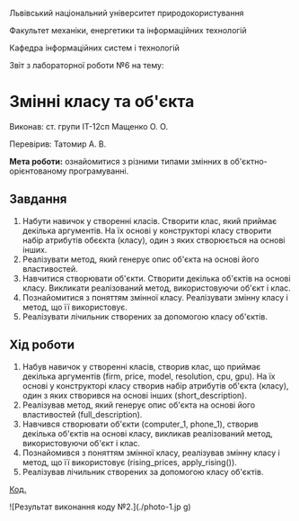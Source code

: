 Львівський національний університет природокористування

Факультет механіки, енергетики та інформаційних технологій

Кафедра інформаційних систем і технологій 

Звіт з лабораторної роботи №6
на тему: 

# Змінні класу та об'єкта

Виконав: ст. групи ІТ-12сп Мащенко О. О.

Перевірив: Татомир А. В.

**Мета роботи:** ознайомитися з різними типами змінних в об'єктно-орієнтованому програмуванні.

## Завдання
1. Набути навичок у створенні класів. Створити клас, який приймає декілька аргументів. На їх основі у конструкторі класу створити набір атрибутів обєєкта (класу), один з яких створюється на основі інших. 
2. Реалізувати метод, який генерує опис об'єкта на основі його властивостей.
3. Навчитися створювати об'єкти. Створити декілька об'єктів на основі класу. Викликати реалізований метод, використовуючи об'єкт і клас. 
4. Познайомитися з поняттям змінної класу. Реалізувати змінну класу і метод, що її використовує. 
5. Реалізувати лічильник створених за допомогою класу об'єктів.

## Хід роботи
1. Набув навичок у створенні класів, створив клас, що приймає декілька аргументів (firm, price, model, resolution, cpu, gpu). На їх основі у конструкторі класу створив набір атрибутів об'єкта (класу), один з яких створився на основі інших (short_description).
2. Реалізував метод, який генерує опис об'єкта на основі його властивостей (full_description).
3. Навчився створювати об'єкти (computer_1, phone_1), створив декілька об'єктів на основі класу, викликав реалізований метод, використовуючи об'єкт і клас.
4. Познайомився з поняттям змінної класу, реалізував змінну класу і метод, що її використовує (rising_prices, apply_rising()).
5. Реалізував лічильник створених за допомогою класу об'єктів.

[Код.](./main.py)

![Результат виконання коду №2.](./photo-1.jp    g)
